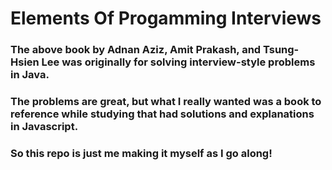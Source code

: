 # Elements Of Progamming Interviews
### The above book by Adnan Aziz, Amit Prakash, and Tsung-Hsien Lee was originally for solving interview-style problems in Java. 
### The problems are great, but what I really wanted was a book to reference while studying that had solutions and explanations in Javascript.
### So this repo is just me making it myself as I go along!

